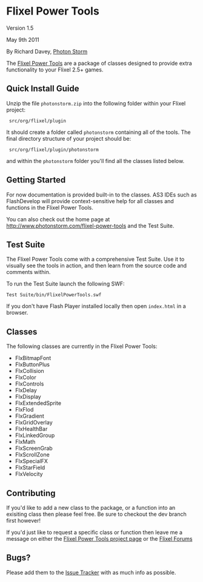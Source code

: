 Flixel Power Tools
==================

Version 1.5

May 9th 2011

By Richard Davey, [Photon Storm](http://www.photonstorm.com)

The [Flixel Power Tools](http://www.photonstorm.com/flixel-power-tools) are a package
of classes designed to provide extra functionality to your Flixel 2.5+ games.


Quick Install Guide
-------------------

Unzip the file `photonstorm.zip` into the following folder within your Flixel project:

     src/org/flixel/plugin

It should create a folder called `photonstorm` containing all of the tools. The final
directory structure of your project should be:

     src/org/flixel/plugin/photonstorm

and within the `photonstorm` folder you'll find all the classes listed below.


Getting Started
---------------

For now documentation is provided built-in to the classes. AS3 IDEs such as FlashDevelop will
provide context-sensitive help for all classes and functions in the Flixel Power Tools.

You can also check out the home page at http://www.photonstorm.com/flixel-power-tools and the Test Suite.


Test Suite
----------

The Flixel Power Tools come with a comprehensive Test Suite. Use it to visually see the 
tools in action, and then learn from the source code and comments within.

To run the Test Suite launch the following SWF:

    Test Suite/bin/FlixelPowerTools.swf

If you don't have Flash Player installed locally then open `index.html` in a browser.


Classes
-------

The following classes are currently in the Flixel Power Tools:

* FlxBitmapFont
* FlxButtonPlus
* FlxCollision
* FlxColor
* FlxControls
* FlxDelay
* FlxDisplay
* FlxExtendedSprite
* FlxFlod
* FlxGradient
* FlxGridOverlay
* FlxHealthBar
* FlxLinkedGroup
* FlxMath
* FlxScreenGrab
* FlxScrollZone
* FlxSpecialFX
* FlxStarField
* FlxVelocity


Contributing
------------

If you'd like to add a new class to the package, or a function into an exisiting class
then please feel free. Be sure to checkout the dev branch first however!

If you'd just like to request a specific class or function then leave me a message on
either the [Flixel Power Tools project page][fpt] or the [Flixel Forums][ff]


Bugs?
-----

Please add them to the [Issue Tracker][1] with as much info as possible.

[1]: https://github.com/photonstorm/Flixel-Power-Tools/issues
[fpt]: https://github.com/photonstorm/Flixel-Power-Tools
[ff]: http://flixel.org/forums/